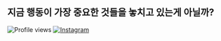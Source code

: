 ## 지금 행동이 가장 중요한 것들을 놓치고 있는게 아닐까?
![Profile views](https://gpvc.arturio.dev/Doyoung-Park)
[![Instagram](https://img.shields.io/badge/Instagram-@do0park_-DB2973?logo=instagram&logoColor=white)](https://www.instagram.com/do0park_)
